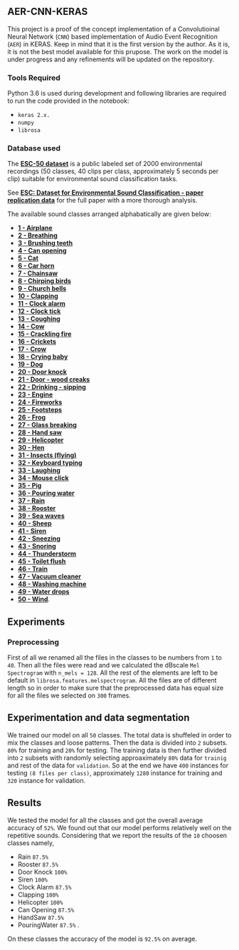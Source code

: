 ## AER-CNN-KERAS
This project is a proof of the concept implementation of a Convolutioinal Neural Network (`CNN`) based implementation of Audio Event Recognition (`AER`) in KERAS. Keep in mind that it is the first version by the author.  As it is, it is not the best model available for this prupose. The work on the model is under progress and any refinements will be updated on the repository.

### Tools Required

Python 3.6 is used during development and following libraries are required to run the code provided in the notebook:
* `keras 2.x.`
* `numpy`
* `librosa`

### Database used

The **[ESC-50 dataset](https://github.com/karoldvl/ESC-50)** is a public labeled set of 2000 environmental recordings (50 classes, 40 clips per class, approximately 5 seconds per clip) suitable for environmental sound classification tasks.

See **[ESC: Dataset for Environmental Sound Classification - paper replication data](https://github.com/karoldvl/paper-2015-esc-dataset)** for the full paper with a more thorough analysis.

The available sound classes arranged alphabatically are given below: 
- **[1 - Airplane](https://github.com/karoldvl/ESC-50/tree/master/508%20-%20Airplane)**
- **[2 - Breathing](https://github.com/karoldvl/ESC-50/tree/master/304%20-%20Breathing)**
- **[3 - Brushing teeth](https://github.com/karoldvl/ESC-50/tree/master/308%20-%20Brushing%20teeth)**
- **[4 - Can opening](https://github.com/karoldvl/ESC-50/tree/master/405%20-%20Can%20opening)**
- **[5 - Cat](https://github.com/karoldvl/ESC-50/tree/master/106%20-%20Cat)**
- **[6 - Car horn](https://github.com/karoldvl/ESC-50/tree/master/504%20-%20Car%20horn)**
- **[7 - Chainsaw](https://github.com/karoldvl/ESC-50/tree/master/502%20-%20Chainsaw)**
- **[8 - Chirping birds](https://github.com/karoldvl/ESC-50/tree/master/205%20-%20Chirping%20birds)**
- **[9 - Church bells](https://github.com/karoldvl/ESC-50/tree/master/507%20-%20Church%20bells)**
- **[10 - Clapping](https://github.com/karoldvl/ESC-50/tree/master/303%20-%20Clapping)**
- **[11 - Clock alarm](https://github.com/karoldvl/ESC-50/tree/master/408%20-%20Clock%20alarm)**
- **[12 - Clock tick](https://github.com/karoldvl/ESC-50/tree/master/409%20-%20Clock%20tick)**
- **[13 - Coughing](https://github.com/karoldvl/ESC-50/tree/master/305%20-%20Coughing)**
- **[14 - Cow](https://github.com/karoldvl/ESC-50/tree/master/104%20-%20Cow)**
- **[15 - Crackling fire](https://github.com/karoldvl/ESC-50/tree/master/203%20-%20Crackling%20fire)**
- **[16 - Crickets](https://github.com/karoldvl/ESC-50/tree/master/204%20-%20Crickets)**
- **[17 - Crow](https://github.com/karoldvl/ESC-50/tree/master/110%20-%20Crow)**
- **[18 - Crying baby](https://github.com/karoldvl/ESC-50/tree/master/301%20-%20Crying%20baby)**
- **[19 - Dog](https://github.com/karoldvl/ESC-50/tree/master/101%20-%20Dog)**
- **[20 - Door knock](https://github.com/karoldvl/ESC-50/tree/master/401%20-%20Door%20knock)**
- **[21 - Door - wood creaks](https://github.com/karoldvl/ESC-50/tree/master/404%20-%20Door%20-%20wood%20creaks)**
- **[22 - Drinking - sipping](https://github.com/karoldvl/ESC-50/tree/master/310%20-%20Drinking%20-%20sipping)**
- **[23 - Engine](https://github.com/karoldvl/ESC-50/tree/master/505%20-%20Engine)**
- **[24 - Fireworks](https://github.com/karoldvl/ESC-50/tree/master/509%20-%20Fireworks)**
- **[25 - Footsteps](https://github.com/karoldvl/ESC-50/tree/master/306%20-%20Footsteps)**
- **[26 - Frog](https://github.com/karoldvl/ESC-50/tree/master/105%20-%20Frog)**
- **[27 - Glass breaking](https://github.com/karoldvl/ESC-50/tree/master/410%20-%20Glass%20breaking)**
- **[28 - Hand saw](https://github.com/karoldvl/ESC-50/tree/master/510%20-%20Hand%20saw)**
- **[29 - Helicopter](https://github.com/karoldvl/ESC-50/tree/master/501%20-%20Helicopter)**
- **[30 - Hen](https://github.com/karoldvl/ESC-50/tree/master/107%20-%20Hen)**
- **[31 - Insects (flying)](https://github.com/karoldvl/ESC-50/tree/master/108%20-%20Insects)**
- **[32 - Keyboard typing](https://github.com/karoldvl/ESC-50/tree/master/403%20-%20Keyboard%20typing)**
- **[33 - Laughing](https://github.com/karoldvl/ESC-50/tree/master/307%20-%20Laughing)**
- **[34 - Mouse click](https://github.com/karoldvl/ESC-50/tree/master/402%20-%20Mouse%20click)**
- **[35 - Pig](https://github.com/karoldvl/ESC-50/tree/master/103%20-%20Pig)**
- **[36 - Pouring water](https://github.com/karoldvl/ESC-50/tree/master/208%20-%20Pouring%20water)**
- **[37 - Rain](https://github.com/karoldvl/ESC-50/tree/master/201%20-%20Rain)**
- **[38 - Rooster](https://github.com/karoldvl/ESC-50/tree/master/102%20-%20Rooster)**
- **[39 - Sea waves](https://github.com/karoldvl/ESC-50/tree/master/202%20-%20Sea%20waves)**
- **[40 - Sheep](https://github.com/karoldvl/ESC-50/tree/master/109%20-%20Sheep)**
- **[41 - Siren](https://github.com/karoldvl/ESC-50/tree/master/503%20-%20Siren)**
- **[42 - Sneezing](https://github.com/karoldvl/ESC-50/tree/master/302%20-%20Sneezing)**
- **[43 - Snoring](https://github.com/karoldvl/ESC-50/tree/master/309%20-%20Snoring)**
- **[44 - Thunderstorm](https://github.com/karoldvl/ESC-50/tree/master/210%20-%20Thunderstorm)**
- **[45 - Toilet flush](https://github.com/karoldvl/ESC-50/tree/master/209%20-%20Toilet%20flush)**
- **[46 - Train](https://github.com/karoldvl/ESC-50/tree/master/506%20-%20Train)**
- **[47 - Vacuum cleaner](https://github.com/karoldvl/ESC-50/tree/master/407%20-%20Vacuum%20cleaner)**
- **[48 - Washing machine](https://github.com/karoldvl/ESC-50/tree/master/406%20-%20Washing%20machine)**
- **[49 - Water drops](https://github.com/karoldvl/ESC-50/tree/master/206%20-%20Water%20drops)**
- **[50 - Wind](https://github.com/karoldvl/ESC-50/tree/master/207%20-%20Wind)**.

## Experiments
### Preprocessing
First of all we renamed all the files in the classes to be numbers from `1` to `40`. Then all the files were read and we calculated the dBscale `Mel Spectrogram` with `n_mels = 128`. All the rest of the elements are left to be default in `librosa.features.melspectrogram`. All the files are of different length so in order to make sure that the preprocessed data has equal size for all the files we selected on `300` frames.
## Experimentation and data segmentation
We trained our model on all `50` classes. The total data is shuffeled in order to mix the classes and loose patterns. Then the data is divided into `2` subsets. `80%` for training and `20%` for testing. The training data is then further divided into `2` subsets with randomly selecting approaximately `80%` data for `trainig` and rest of the data for `validation`. So at the end we have `400` instances for testing `(8 files per class)`, approximately `1280` instance for training and `320` instance for validation. 
## Results
We tested the model for all the classes and got the overall average accuracy of `52%`. We found out that our model performs relatively well on the repetitive sounds. Considering that we report the results of the `10` choosen classes namely, 

* Rain          `87.5%`
* Rooster       `87.5%`
* Door Knock    `100%`
* Siren         `100%`
* Clock Alarm   `87.5%`
* Clapping      `100%`
* Helicopter    `100%`
* Can Opening   `87.5%` 
* HandSaw       `87.5%`
* PouringWater  `87.5%` .

On these classes the accuracy of the model is `92.5%` on average.
